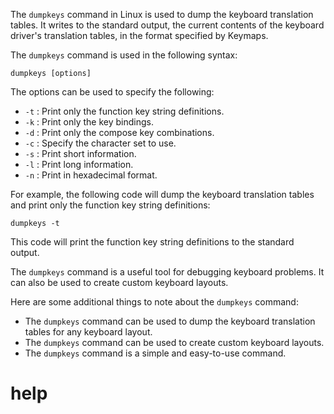 The `dumpkeys` command in Linux is used to dump the keyboard translation tables. It writes to the standard output, the current contents of the keyboard driver's translation tables, in the format specified by Keymaps.

The `dumpkeys` command is used in the following syntax:

```
dumpkeys [options]
```

The options can be used to specify the following:

* `-t` : Print only the function key string definitions.
* `-k` : Print only the key bindings.
* `-d` : Print only the compose key combinations.
* `-c` : Specify the character set to use.
* `-s` : Print short information.
* `-l` : Print long information.
* `-n` : Print in hexadecimal format.

For example, the following code will dump the keyboard translation tables and print only the function key string definitions:

```
dumpkeys -t
```

This code will print the function key string definitions to the standard output.

The `dumpkeys` command is a useful tool for debugging keyboard problems. It can also be used to create custom keyboard layouts.

Here are some additional things to note about the `dumpkeys` command:

* The `dumpkeys` command can be used to dump the keyboard translation tables for any keyboard layout.
* The `dumpkeys` command can be used to create custom keyboard layouts.
* The `dumpkeys` command is a simple and easy-to-use command.




# help 

```

```
